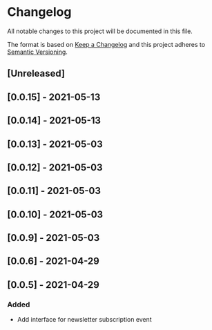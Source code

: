 # Changelog

All notable changes to this project will be documented in this file.

The format is based on [Keep a Changelog](http://keepachangelog.com/en/1.0.0/)
and this project adheres to [Semantic Versioning](http://semver.org/spec/v2.0.0.html).

## [Unreleased]

## [0.0.15] - 2021-05-13

## [0.0.14] - 2021-05-13

## [0.0.13] - 2021-05-03

## [0.0.12] - 2021-05-03

## [0.0.11] - 2021-05-03

## [0.0.10] - 2021-05-03

## [0.0.9] - 2021-05-03

## [0.0.6] - 2021-04-29

## [0.0.5] - 2021-04-29

### Added

- Add interface for newsletter subscription event
